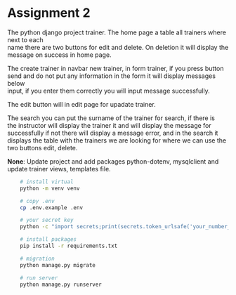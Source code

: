 # Assignment 2

The python django project trainer.
The home page a table all trainers where next to each  
name there are two buttons for edit and delete. On deletion it will display the  
message on success in home page.

The create trainer in navbar new trainer, in form trainer, if you press button  
send and do not put any information in the form it will display messages below  
input, if you enter them correctly you will input message successfully.

The edit button will in edit page for upadate trainer.

The search you can put the surname of the trainer for search, if there is  
the instructor will display the trainer it and will display the message for  
successfully if not there will display a message error, and in the search it  
displays the table with the trainers we are looking for where we can use the  
two buttons edit, delete. 

**None**: Update project and add packages python-dotenv, mysqlclient and update trainer views, templates file.

```bash
    # install virtual
    python -m venv venv

    # copy .env
    cp .env.example .env

    # your secret key
    python -c "import secrets;print(secrets.token_urlsafe('your_number_secret_key'))"   # your secret key and cp in .env file

    # install packages
    pip install -r requirements.txt

    # migration
    python manage.py migrate

    # run server
    python manage.py runserver
```
